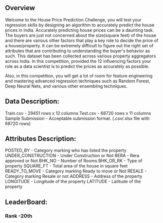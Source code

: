## Overview
Welcome to the House Price Prediction Challenge, you will test your regression skills by designing an algorithm to accurately predict the house prices in India. Accurately predicting house prices can be a daunting task. The buyers are just not concerned about the size(square feet) of the house and there are various other factors that play a key role to decide the price of a house/property. It can be extremely difficult to figure out the right set of attributes that are contributing to understanding the buyer's behavior as such. This dataset has been collected across various property aggregators across India.  In this competition, provided the 12 influencing factors your role as a data scientist is to predict the prices as accurately as possible.

Also, in this competition, you will get a lot of room for feature engineering and mastering advanced regression techniques such as Random Forest, Deep Neural Nets, and various other ensembling techniques. 

 

## Data Description:
Train.csv - 29451 rows x 12 columns
Test.csv - 68720 rows x 11 columns
Sample Submission - Acceptable submission format. (.csv/.xlsx file with 68720 rows)
 

## Attributes Description:
POSTED_BY - Category marking who has listed the property
UNDER_CONSTRUCTION - Under Construction or Not
RERA - Rera approved or Not
BHK_NO - Number of Rooms
BHK_OR_RK - Type of property
SQUARE_FT - Total area of the house in square feet
READY_TO_MOVE - Category marking Ready to move or Not
RESALE - Category marking Resale or not
ADDRESS - Address of the property
LONGITUDE - Longitude of the property
LATITUDE - Latitude of the property
 

## LeaderBoard:
### Rank -20th
